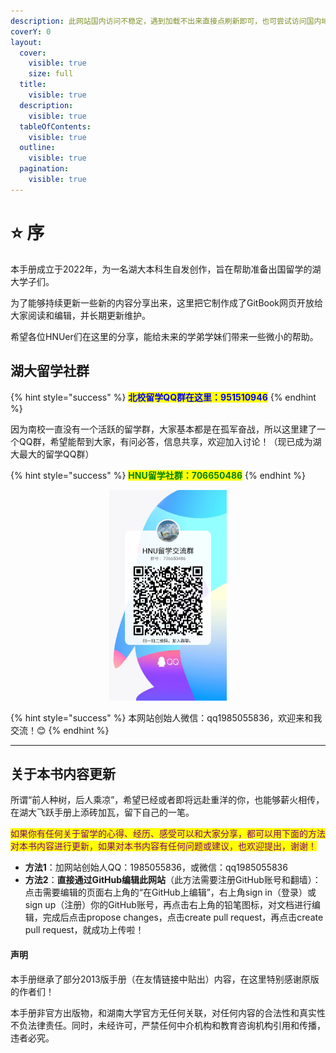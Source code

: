 ```yaml
---
description: 此网站国内访问不稳定，遇到加载不出来直接点刷新即可，也可尝试访问国内域名https://www.hnufly.cn/（推荐使用电脑端获得更佳体验）
coverY: 0
layout:
  cover:
    visible: true
    size: full
  title:
    visible: true
  description:
    visible: true
  tableOfContents:
    visible: true
  outline:
    visible: true
  pagination:
    visible: true
---
```


# ⭐ 序

本手册成立于2022年，为一名湖大本科生自发创作，旨在帮助准备出国留学的湖大学子们。

为了能够持续更新一些新的内容分享出来，这里把它制作成了GitBook网页开放给大家阅读和编辑，并长期更新维护。

希望各位HNUer们在这里的分享，能给未来的学弟学妹们带来一些微小的帮助。

## 湖大留学社群

{% hint style="success" %}
<mark style="color:blue;">**北校留学QQ群在这里：951510946**</mark>
{% endhint %}

因为南校一直没有一个活跃的留学群，大家基本都是在孤军奋战，所以这里建了一个QQ群，希望能帮到大家，有问必答，信息共享，欢迎加入讨论！（现已成为湖大最大的留学QQ群）

{% hint style="success" %}
<mark style="color:green;">**HNU留学社群：706650486**</mark>
{% endhint %}

<div align="center">

<figure><img src=".gitbook/assets/QQ图片20221219225246 (1).jpg" alt="" width="188"><figcaption></figcaption></figure>

</div>

{% hint style="success" %}
本网站创始人微信：qq1985055836，欢迎来和我交流！😊
{% endhint %}

***

## 关于本书内容更新

所谓“前人种树，后人乘凉”，希望已经或者即将远赴重洋的你，也能够薪火相传，在湖大飞跃手册上添砖加瓦，留下自己的一笔。

<mark style="color:purple;">如果你有任何关于留学的心得、经历、感受可以和大家分享，都可以用下面的方法对本书内容进行更新，如果对本书内容有任何问题或建议，也欢迎提出，谢谢！</mark>

* **方法1**：加网站创始人QQ：1985055836，或微信：qq1985055836
* **方法2**：**直接通过GitHub编辑此网站**（此方法需要注册GitHub账号和翻墙）：点击需要编辑的页面右上角的“在GitHub上编辑”，右上角sign in（登录）或sign up（注册）你的GitHub账号，再点击右上角的铅笔图标，对文档进行编辑，完成后点击propose changes，点击create pull request，再点击create pull request，就成功上传啦！



#### 声明

本手册继承了部分2013版手册（在友情链接中贴出）内容，在这里特别感谢原版的作者们！

本手册非官方出版物，和湖南大学官方无任何关联，对任何内容的合法性和真实性不负法律责任。同时，未经许可，严禁任何中介机构和教育咨询机构引用和传播，违者必究。
